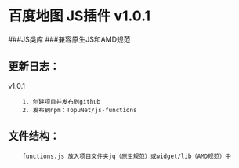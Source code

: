 # 百度地图 JS插件 v1.0.1
###JS类库
###兼容原生JS和AMD规范

更新日志：
-------------

v1.0.1

        1. 创建项目并发布到github
        2. 发布到npm：TopuNet/js-functions

文件结构：
-------------
        functions.js 放入项目文件夹jq（原生规范）或widget/lib（AMD规范）中
